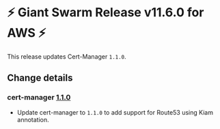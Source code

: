 # :zap: Giant Swarm Release v11.6.0 for AWS :zap:

This release updates Cert-Manager `1.1.0`.

## Change details

### cert-manager [1.1.0](https://github.com/giantswarm/cert-manager-app/releases/tag/v1.1.0)

* Update cert-manager to `1.1.0` to add support for Route53 using Kiam annotation.
